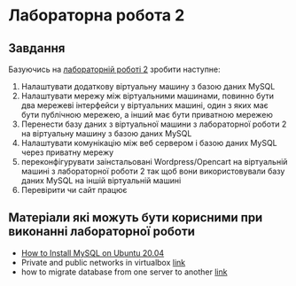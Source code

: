 # Лабораторна робота 2

## Завдання

Базуючись на [лабораторній роботі 2](/labs/os_labs_2023/green/lab2.md) зробити наступне:

1. Налаштувати додаткову віртуальну машину з базою даних MySQL
2. Налаштувати мережу між віртуальними машинами, повинно бути два мережеві інтерфейси у віртуальних машині, один з яких має бути публічною мережею, а інший має бути приватною мережею
3. Перенести базу даних з віртуальної машини з лабораторної роботи 2 на віртуальну машину з базою даних MySQL
4. Налаштувати комунікацію між веб сервером і базою даних MySQL через приватну мережу
5. переконфігурувати заінстальовані Wordpress/Opencart на віртуальній машині з лабораторної роботи 2 так щоб вони використовували базу даних MySQL на іншій віртуальній машині
6. Перевірити чи сайт працює


## Матеріали які можуть бути корисними при виконанні лабораторної роботи

- [How to Install MySQL on Ubuntu 20.04](https://www.digitalocean.com/community/tutorials/how-to-install-mysql-on-ubuntu-20-04)
- Private and public networks in virtualbox [link](https://www.nakivo.com/blog/virtualbox-network-setting-guide/)
- how to migrate database from one server to another [link](https://www.digitalocean.com/community/tutorials/how-to-migrate-a-mysql-database-between-two-servers)